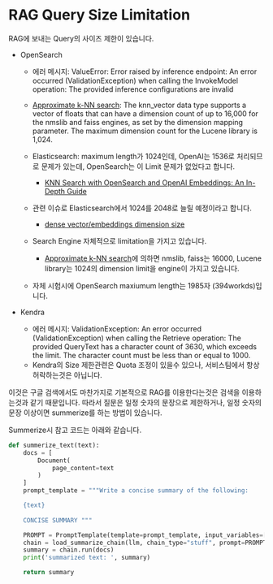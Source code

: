 # RAG Query Size Limitation

RAG에 보내는 Query의 사이즈 제한이 있습니다.

- OpenSearch
  - 에러 메시지: ValueError: Error raised by inference endpoint: An error occurred (ValidationException) when calling the InvokeModel operation: The provided inference configurations are invalid
  - [Approximate k-NN search](https://opensearch.org/docs/latest/search-plugins/knn/approximate-knn/): The knn_vector data type supports a vector of floats that can have a dimension count of up to 16,000 for the nmslib and faiss engines, as set by the dimension mapping parameter. The maximum dimension count for the Lucene library is 1,024.
 
  - Elasticsearch: maximum length가 1024인데, OpenAI는 1536로 처리되므로 문제가 있는데, OpenSearch는 이 Limit 문제가 없었다고 합니다.
    - [KNN Search with OpenSearch and OpenAI Embeddings: An In-Depth Guide](https://blog.reactivesearch.io/knn-search-with-opensearch-and-openai-embeddings-an-in-depth-guide)
  - 관련 이슈로 Elasticsearch에서 1024를 2048로 늘릴 예정이라고 합니다.
    - [dense vector/embeddings dimension size](https://github.com/elastic/elasticsearch/issues/92458)
  - Search Engine 자체적으로 limitation을 가지고 있습니다.
    - [Approximate k-NN search](https://opensearch.org/docs/latest/search-plugins/knn/approximate-knn/)에 의하면 nmslib, faiss는 16000, Lucene library는 1024의 dimension limit을 engine이 가지고 있습니다.
  - 자체 시험시에 OpenSearch maxiumum length는 1985자 (394workds)입니다.

- Kendra
  - 에러 메시지: ValidationException: An error occurred (ValidationException) when calling the Retrieve operation: The provided QueryText has a character count of 3630, which exceeds the limit. The character count must be less than or equal to 1000.
  - Kendra의 Size 제한관련은 Quota 조정이 있을수 있으나, 서비스팀에서 항상 허락하는것은 아닙니다.

이것은 구글 검색에서도 마찬가지로 기본적으로 RAG를 이용한다는것은 검색을 이용하는것과 같기 때문입니다. 따라서 질문은 일정 숫자의 문장으로 제한하거나, 일정 숫자의 문장 이상이면 summerize를 하는 방법이 있습니다.

Summerize시 참고 코드는 아래와 같습니다.

```python
def summerize_text(text):
    docs = [
        Document(
            page_content=text
        )
    ]
    prompt_template = """Write a concise summary of the following:

    {text}
                
    CONCISE SUMMARY """

    PROMPT = PromptTemplate(template=prompt_template, input_variables=["text"])
    chain = load_summarize_chain(llm, chain_type="stuff", prompt=PROMPT)
    summary = chain.run(docs)
    print('summarized text: ', summary)

    return summary
```
